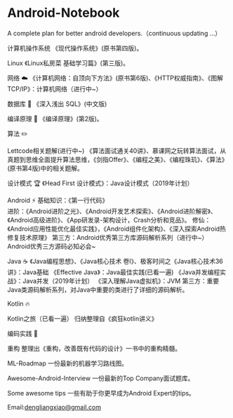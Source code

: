 # Android-Notebook
A complete plan for better android developers.（continuous updating ...）

计算机操作系统
《现代操作系统》(原书第四版)。

Linux
《Linux私房菜 基础学习篇》(第三版)。

网络 ☁️
《计算机网络：自顶向下方法》(原书第6版)、《HTTP权威指南》、《图解TCP/IP》：计算机网络（进行中~）

数据库 💾
《深入浅出 SQL》(中文版)

编译原理 🔨
《编译原理》(第2版)。

算法 ✏️

Lettcode相关题解(进行中~)
《算法面试通关40讲》、慕课网之玩转算法面试，从真题到思维全面提升算法思维，《剑指Offer》、《编程之美》、《编程珠玑》、《算法》(原书第4版)中的相关题解。

设计模式 🏆
《Head First 设计模式》：Java设计模式（2019年计划）

Android ⚡️
基础知识：《第一行代码》  
进阶：《Android进阶之光》、《Android开发艺术探索》、《Android进阶解密》、《Android高级进阶》、《App研发录-架构设计，Crash分析和竞品》。
修仙：《Android应用性能优化最佳实践》，《Android组件化架构》、《深入探索Android热修复技术原理》
第三方：Android优秀第三方库源码解析系列（进行中~）
      Android优秀三方源码必知必会~

Java ☕️
《Java编程思想》、《Java核心技术 卷I》、极客时间之《Java核心技术36讲》：Java基础
《Effective Java》：Java最佳实践(已看一遍)
《Java并发编程实战》：Java并发（2019年计划）
《深入理解Java虚拟机》：JVM
第三方：重要Java类源码解析系列，对Java中重要的类进行了详细的源码解析。


Kotlin 🔥

Kotlin之旅（已看一遍）
归纳整理自《疯狂kotlin讲义》


编码实践 🙊

重构
整理出《重构，改善既有代码的设计》一书中的重构精髓。


ML-Roadmap
一份最新的机器学习路线图。

Awesome-Android-Interview
一份最新的Top Company面试题库。

Some awesome tips
一些有助于你更早成为Android Expert的tips。

Email:dengliangxiao@gmail.com
